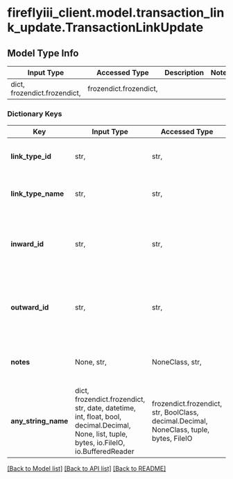 # fireflyiii_client.model.transaction_link_update.TransactionLinkUpdate

## Model Type Info
Input Type | Accessed Type | Description | Notes
------------ | ------------- | ------------- | -------------
dict, frozendict.frozendict,  | frozendict.frozendict,  |  | 

### Dictionary Keys
Key | Input Type | Accessed Type | Description | Notes
------------ | ------------- | ------------- | ------------- | -------------
**link_type_id** | str,  | str,  | The link type ID to use. Use this field OR use the link_type_name field. | [optional] 
**link_type_name** | str,  | str,  | The link type name to use. Use this field OR use the link_type_id field. | [optional] 
**inward_id** | str,  | str,  | The inward transaction transaction_journal_id for the link. This becomes the &#x27;is paid by&#x27; transaction of the set. | [optional] 
**outward_id** | str,  | str,  | The outward transaction transaction_journal_id for the link. This becomes the &#x27;pays for&#x27; transaction of the set. | [optional] 
**notes** | None, str,  | NoneClass, str,  | Optional. Some notes. If you submit an empty string the current notes will be removed | [optional] 
**any_string_name** | dict, frozendict.frozendict, str, date, datetime, int, float, bool, decimal.Decimal, None, list, tuple, bytes, io.FileIO, io.BufferedReader | frozendict.frozendict, str, BoolClass, decimal.Decimal, NoneClass, tuple, bytes, FileIO | any string name can be used but the value must be the correct type | [optional]

[[Back to Model list]](../../README.md#documentation-for-models) [[Back to API list]](../../README.md#documentation-for-api-endpoints) [[Back to README]](../../README.md)

